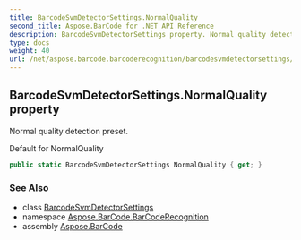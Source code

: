 ```yaml
---
title: BarcodeSvmDetectorSettings.NormalQuality
second_title: Aspose.BarCode for .NET API Reference
description: BarcodeSvmDetectorSettings property. Normal quality detection preset
type: docs
weight: 40
url: /net/aspose.barcode.barcoderecognition/barcodesvmdetectorsettings/normalquality/
---
```

## BarcodeSvmDetectorSettings.NormalQuality property

Normal quality detection preset.

Default for NormalQuality

```csharp
public static BarcodeSvmDetectorSettings NormalQuality { get; }
```

### See Also

* class [BarcodeSvmDetectorSettings](../)
* namespace [Aspose.BarCode.BarCodeRecognition](../../../aspose.barcode.barcoderecognition/)
* assembly [Aspose.BarCode](../../../)


